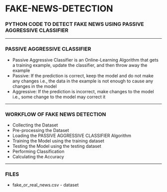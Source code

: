# FAKE-NEWS-DETECTION

### PYTHON CODE TO DETECT FAKE NEWS USING PASSIVE AGGRESSIVE CLASSIFIER

-----

### PASSIVE AGGRESSIVE CLASSIFIER

- Passive Aggressive Classifier is an Online-Learning Algorithm that gets a training example, update the classifier, and then throw away the example
- Passive: If the prediction is correct, keep the model and do not make any changes i.e., the data in the example is not enough to cause any changes in the model
- Aggressive: If the prediction is incorrect, make changes to the model i.e., some change to the model may correct it

-----

### WORKFLOW OF FAKE NEWS DETECTION

- Collecting the Dataset
- Pre-processing the Dataset
- Loading the PASSIVE AGGRESSIVE CLASSIFIER Algorithm
- Training the Model using the training dataset
- Testing the Model using the testing dataset
- Performing Classification
- Calculating the Accuracy

-----

### FILES

- fake_or_real_news.csv - dataset

